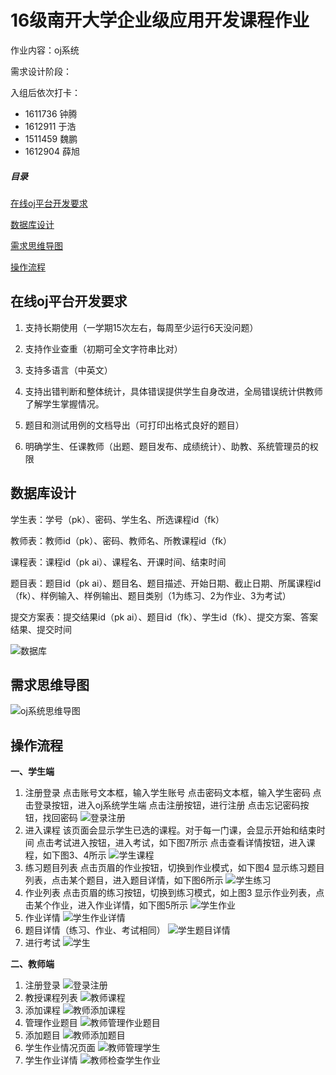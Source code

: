 
# 16级南开大学企业级应用开发课程作业

作业内容：oj系统

需求设计阶段：

入组后依次打卡： 

- 1611736 钟腾
- 1612911 于浩
- 1511459 魏鹏
- 1612904 薛旭

##### 目录 
[在线oj平台开发要求](#在线oj平台开发要求)  

[数据库设计](#数据库设计)    

[需求思维导图](#需求思维导图)

[操作流程](#操作流程)

## 在线oj平台开发要求

1. 支持长期使用（一学期15次左右，每周至少运行6天没问题）

2. 支持作业查重（初期可全文字符串比对）

3. 支持多语言（中英文）

4. 支持出错判断和整体统计，具体错误提供学生自身改进，全局错误统计供教师了解学生掌握情况。

5. 题目和测试用例的文档导出（可打印出格式良好的题目）

6. 明确学生、任课教师（出题、题目发布、成绩统计）、助教、系统管理员的权限

## 数据库设计

学生表：学号（pk）、密码、学生名、所选课程id（fk）

教师表：教师id（pk）、密码、教师名、所教课程id（fk）

课程表：课程id（pk ai）、课程名、开课时间、结束时间

题目表：题目id（pk ai）、题目名、题目描述、开始日期、截止日期、所属课程id（fk）、样例输入、样例输出、题目类别（1为练习、2为作业、3为考试）

提交方案表：提交结果id（pk ai）、题目id（fk）、学生id（fk）、提交方案、答案结果、提交时间

![数据库](img/OJsystem.png)

## 需求思维导图
![oj系统思维导图](img/oj系统思维导图.png)

## 操作流程
**一、学生端**

 1. 注册登录
点击账号文本框，输入学生账号
点击密码文本框，输入学生密码
点击登录按钮，进入oj系统学生端
点击注册按钮，进行注册
点击忘记密码按钮，找回密码
![登录注册](img/screenshot/登录注册.png)
 2. 进入课程
该页面会显示学生已选的课程。对于每一门课，会显示开始和结束时间
点击考试进入按钮，进入考试，如下图7所示
点击查看详情按钮，进入课程，如下图3、4所示
![学生课程](img/screenshot/学生课程.png)
 3. 练习题目列表
点击页眉的作业按钮，切换到作业模式，如下图4
显示练习题目列表，点击某个题目，进入题目详情，如下图6所示
 ![学生练习](img/screenshot/学生练习.png)
 4. 作业列表
点击页眉的练习按钮，切换到练习模式，如上图3
显示作业列表，点击某个作业，进入作业详情，如下图5所示
 ![学生作业](img/screenshot/学生作业.png)
 5. 作业详情
 ![学生作业详情](img/screenshot/学生作业详情.png)
 6. 题目详情（练习、作业、考试相同）
 ![学生题目详情](img/screenshot/学生题目详情.png)
 7. 进行考试
 ![学生](img/screenshot/学生练习.png)

**二、教师端**

 1. 注册登录
![登录注册](img/screenshot/登录注册.png)
 2. 教授课程列表
 ![教师课程](img/screenshot/教师课程.png)
 3. 添加课程
 ![教师添加课程](img/screenshot/教师添加课程.png)
 4. 管理作业题目
 ![教师管理作业题目](img/screenshot/教师管理作业题目.png)
 5. 添加题目
  ![教师添加题目](img/screenshot/教师添加题目.png)
 6. 学生作业情况页面
  ![教师管理学生](img/screenshot/教师管理学生.png)
 7. 学生作业详情
  ![教师检查学生作业](img/screenshot/教师检查学生作业.png)